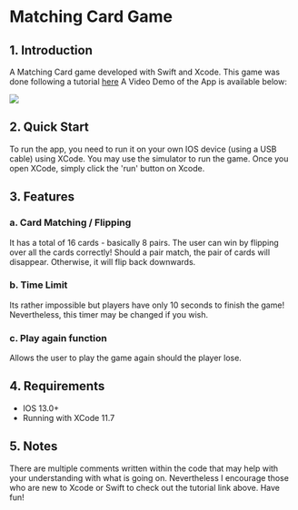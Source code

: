 # Matching Card Game

## 1. Introduction

A Matching Card game developed with Swift and Xcode. This game was done following a tutorial [here](https://www.youtube.com/watch?v=ymQpuxCGptU&list=PLMRqhzcHGw1YdahNsCLZdSVfNv0stwvdx)
A Video Demo of the App is available below:

[![](http://img.youtube.com/vi/8BTppLjUSqg/0.jpg)](https://www.youtube.com/watch?v=8BTppLjUSqg&feature=youtu.be "Matching Card game demo")

## 2. Quick Start

To run the app, you need to run it on your own IOS device (using a USB cable) using XCode. You may use the simulator to run the game. Once you open XCode, simply click the 'run' button on Xcode.

## 3. Features

### a. Card Matching / Flipping

It has a total of 16 cards - basically 8 pairs. The user can win by flipping over all the cards correctly! Should a pair match, the pair of cards will disappear. Otherwise, it will flip back downwards.

### b. Time Limit

Its rather impossible but players have only 10 seconds to finish the game! Nevertheless, this timer may be changed if you wish.

### c. Play again function

Allows the user to play the game again should the player lose.

## 4. Requirements

-   IOS 13.0+
-   Running with XCode 11.7

## 5. Notes

There are multiple comments written within the code that may help with your understanding with what is going on. Nevertheless I encourage those who are new to Xcode or Swift to check out the tutorial link above. Have fun!
